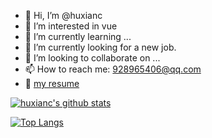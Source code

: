 - 👋 Hi, I’m @huxianc
- 👀 I’m interested in vue
- 🌱 I’m currently learning ...
- 🌱 I’m currently looking for a new job.
- 💞️ I’m looking to collaborate on ...
- 📫 How to reach me: 928965406@qq.com
- 👀 [my resume](https://github.com/huxianc/resume)

[![huxianc's github stats](https://github-readme-stats.vercel.app/api?username=huxianc&show_icons=true&theme=dracula)](https://github.com/anuraghazra/github-readme-stats)

[![Top Langs](https://github-readme-stats.vercel.app/api/top-langs/?username=huxianc&layout=compact)](https://github.com/anuraghazra/github-readme-stats)


<!---
huxianc/huxianc is a ✨ special ✨ repository because its `README.md` (this file) appears on your GitHub profile.
You can click the Preview link to take a look at your changes.
--->

